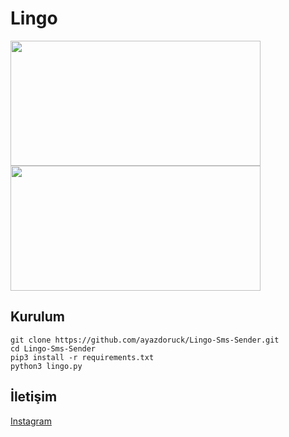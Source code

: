 # Lingo

<img src=https://github.com/tingirifistik/Enough-Reborn/assets/51286195/fc10a910-b4a4-4ff2-8058-62767b9af30f height="200px" width="400px"/>
<img src=https://user-images.githubusercontent.com/51286195/209442235-7069b8e7-b3f3-4b70-82cb-a86014836be0.png height="200px" width="400px"/>


<h2>Kurulum</h2>

```console
git clone https://github.com/ayazdoruck/Lingo-Sms-Sender.git
cd Lingo-Sms-Sender
pip3 install -r requirements.txt
python3 lingo.py
```

<h2>İletişim</h2>
<a href="https://instagram.com/ayazdoruck">Instagram</a>
